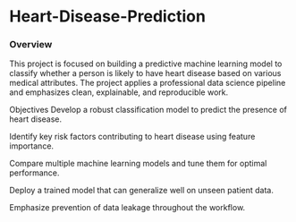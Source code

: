 # Heart-Disease-Prediction

### Overview
This project is focused on building a predictive machine learning model to classify whether a person is likely to have heart disease based on various medical attributes. The project applies a professional data science pipeline and emphasizes clean, explainable, and reproducible work.

 Objectives
Develop a robust classification model to predict the presence of heart disease.

Identify key risk factors contributing to heart disease using feature importance.

Compare multiple machine learning models and tune them for optimal performance.

Deploy a trained model that can generalize well on unseen patient data.

Emphasize prevention of data leakage throughout the workflow.
